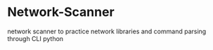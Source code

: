 # Network-Scanner
network scanner to practice network libraries and command parsing through CLI python
